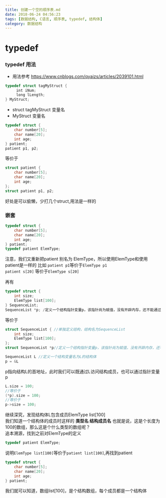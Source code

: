 ```yaml
---
title: 创建一个空的顺序表.md
date: 2018-06-24 04:56:23
tags: [数据结构, C语言, 顺序表, typedef, 结构体]
category: 数据结构
---
```

# typedef
###  typedef 用法
- 用法参考 https://www.cnblogs.com/qyaizs/articles/2039101.html
```c
typedef struct tagMyStruct { 
　　　int iNum;
　　　long lLength;
} MyStruct;
```
- struct tagMyStruct 变量名
- MyStruct 变量名
```c
typedef struct {
    char number[5];
    char name[20];
    int age;
} patient;
patient p1, p2;
```
等价于
```c
struct patient {
    char number[5];
    char name[20];
    int age;
};
struct patient p1, p2;
```
好处是可以偷懒，少打几个struct,用法是一样的
### 嵌套
```c
typedef struct {
    char number[5];
    char name[20];
    int age;
} patient;
typedef patient ElemType;
```
注意，我们又重新把patient 别名为 ElemType，所以使用ElemType和使用patient是一样的
比如
`patient p1`等价于`ElemType p1`  
`patient s[20]` 等价于`ElemType s[20]`

再有
```c
typedef struct {
    int size;
    ElemType list[100];
} SequenceList;
SequenceList *p; /定义一个结构指针变量p，该指针尚为赋值，没有开辟内存，还不能通过它访问成员
```
等价于
```c
struct SequenceList { //单独定义结构，结构名为SequenceList
    int size;
    ElemType list[100];
};
struct SequenceList *p//定义一个结构指针变量p，该指针尚为赋值，没有开辟内存，还不能通过它访问成员
```
```c
SequenceList L //定义一个结构变量名为L的结构体
p = &L 
```
p指向结构L的首地址，此时我们可以既通过L访问结构成员，也可以通过指针变量p
```c
L.size = 100;
//等价于
(*p).size = 100;
//等价于
p->size = 100;
```
继续深究，发现结构体L包含成员ElemType list[100]  
我们知道一个结构体的成员时这样的  **类型名 结构成员名**
也就是说，这是个长度为100的数组，那么这是个什么类型的数组呢？  
追本溯源，找到之前对ElemType的定义
```c
typedef patient ElemType;
```
说明`ElemType list[100]`等价于`patient list[100]`,再找到patient
```c
typedef struct {
    char number[5];
    char name[20];
    int age;
} patient;
```
我们就可以知道，数组list[100]，是个结构数组，每个成员都是一个结构体
